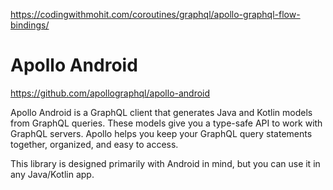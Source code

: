 https://codingwithmohit.com/coroutines/graphql/apollo-graphql-flow-bindings/


# Apollo Android
https://github.com/apollographql/apollo-android

Apollo Android is a GraphQL client that generates Java and Kotlin models from GraphQL queries. These models give you a type-safe API to work with GraphQL servers. Apollo helps you keep your GraphQL query statements together, organized, and easy to access.

This library is designed primarily with Android in mind, but you can use it in any Java/Kotlin app.

